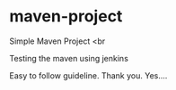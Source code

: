 # maven-project
Simple Maven Project
<br

Testing the maven using jenkins

Easy to follow guideline.
Thank you.
Yes....
